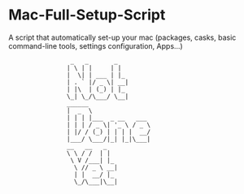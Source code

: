 # Mac-Full-Setup-Script

A script that automatically set-up your mac (packages, casks, basic command-line tools, settings configuration, Apps...)


                     _   _       _                                          
                    | \ | |     | |                                         
                    |  \| | ___ | |_                                        
                    | . ` |/ _ \| __|                                       
                    | |\  | (_) | |_                                        
                    \_| \_/\___/ \__|                                   
                    ______                                                  
                    |  _  \                                                 
                    | | | |___  _ __   ___                                  
                    | | | / _ \| '_ \ / _ \                                 
                    | |/ / (_) | | | |  __/                                 
                    |___/ \___/|_| |_|\___|                                 
                    __   __   _                                             
                    \ \ / /  | |                                            
                     \ V /___| |_                                           
                      \ // _ \ __|                                          
                      | |  __/ |_                                           
                      \_/\___|\__|                                              
